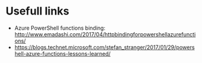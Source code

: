 # Usefull links

- Azure PowerShell functions binding:  http://www.emadashi.com/2017/04/httpbindingforpowershellazurefunctions/
- https://blogs.technet.microsoft.com/stefan_stranger/2017/01/29/powershell-azure-functions-lessons-learned/